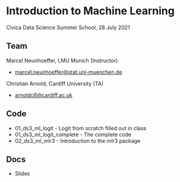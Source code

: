Introduction to Machine Learning
====================================
Civica Data Science Summer School, 28 July 2021


## Team 

Marcel Neunhoeffer, LMU Munich (Instructor)
* <marcel.neunhoeffer@stat.uni-muenchen.de>

Christian Arnold, Cardiff University (TA)
* <arnoldc6@cardiff.ac.uk>



## Code 
* 01_ds3_ml_logit - Logit from scratch filled out in class
* 01_ds3_ml_logit_complete - The complete code
* 02_ds3_ml_mlr3 - Introduction to the mlr3 package

## Docs 
* Slides 


